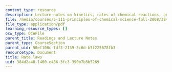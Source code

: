 ```yaml
---
content_type: resource
description: Lecture notes on kinetics, rates of chemical reactions, and rate law.
file: /media/courses/5-111-principles-of-chemical-science-fall-2008/384d2a481400e4863fc3390b7b3b5269_lecnotes31.pdf
file_type: application/pdf
learning_resource_types: []
ocw_type: OCWFile
parent_title: Readings and Lecture Notes
parent_type: CourseSection
parent_uid: 50ef108c-fdf3-2139-3c6d-b5f225678fb3
resourcetype: Document
title: Rate laws
uid: 384d2a48-1400-e486-3fc3-390b7b3b5269
---
```


